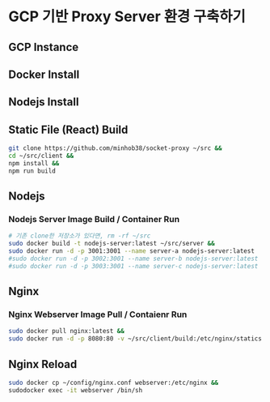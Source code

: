 # GCP 기반 Proxy Server 환경 구축하기
## GCP Instance

## Docker Install

## Nodejs Install

## Static File (React) Build
```sh
git clone https://github.com/minhob38/socket-proxy ~/src &&
cd ~/src/client &&
npm install &&
npm run build
```

## Nodejs
### Nodejs Server Image Build / Container Run
```sh
# 기존 clone한 저장소가 있다면, rm -rf ~/src
sudo docker build -t nodejs-server:latest ~/src/server &&
sudo docker run -d -p 3001:3001 --name server-a nodejs-server:latest
#sudo docker run -d -p 3002:3001 --name server-b nodejs-server:latest
#sudo docker run -d -p 3003:3001 --name server-c nodejs-server:latest
```

## Nginx
### Nginx Webserver Image Pull / Contaienr Run
```sh
sudo docker pull nginx:latest &&
sudo docker run -d -p 8080:80 -v ~/src/client/build:/etc/nginx/statics --name webserver nginx:latest &&
```

## Nginx Reload
```sh
sudo docker cp ~/config/nginx.conf webserver:/etc/nginx &&
sudodocker exec -it webserver /bin/sh
```
